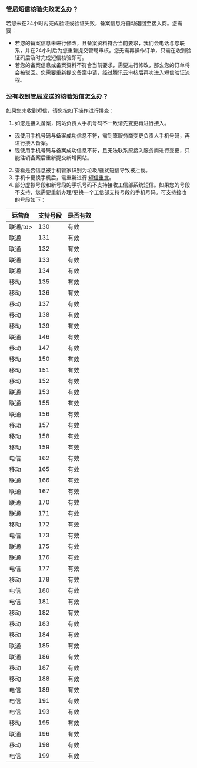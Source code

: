 ### 管局短信核验失败怎么办？

若您未在24小时内完成验证或验证失败，备案信息将自动退回至接入商。您需要：
- 若您的备案信息未进行修改，且备案资料符合当前要求，我们会电话与您联系，并在24小时后为您重新提交管局审核。您无需再操作订单，只需在收到验证码后及时完成短信核验即可。
- 若您的备案信息或备案资料不符合当前要求，需要进行修改，那么您的订单将会被驳回。您需要重新提交备案申请，经过腾讯云审核后再次进入短信验证流程。

### 没有收到管局发送的核验短信怎么办？

如果您未收到短信，请您按如下操作进行排查：
1. 如您是接入备案，网站负责人手机号码不一致请先变更再进行接入。
 - 现使用手机号码与备案成功信息不符，需到原服务商变更负责人手机号码，再进行接入备案。
 - 现使用手机号码与备案成功信息不符，且无法联系原接入服务商进行变更，只能注销备案后重新提交新增网站。
2. 查看是否信息被手机管家识别为垃圾/骚扰短信导致被拦截。
3. 手机卡更换手机后，需重新进行 [短信重发](https://cloud.tencent.com/document/product/243/13435#resend)。
4. 部分虚拟号段和新号段的手机号码不支持接收工信部系统短信。如果您的号段不支持，您需要重新办理/更换一个工信部支持号段的手机号码。可支持接收的号段如下：
<table><thead>  <tr>    <th>运营商 </th>    <th>支持号段</th>    <th>是否有效</th>  </tr></thead><tbody>  <tr>    <td>联通/td>    <td>130</td>    <td>有效</td>  </tr> <tr>    <td>联通</td>    <td>131</td>    <td>有效</td>  </tr>  <tr>    <td>联通</td>    <td>132</td>    <td>有效</td>  </tr>  <tr>    <td>联通</td>    <td>133</td>    <td>有效</td>  </tr>  <tr>    <td>联通</td>    <td>134</td>    <td>有效</td>  </tr>  <tr>    <td>移动</td>    <td>135</td>    <td>有效</td>  </tr>  <tr>    <td>移动</td>    <td>136</td>    <td>有效</td>  </tr>  <tr>    <td>移动</td>    <td>137</td>    <td>有效</td>  </tr>  <tr>    <td>移动</td>    <td>138</td>    <td>有效</td>  </tr>  <tr>    <td>移动</td>    <td>139</td>    <td>有效</td>  </tr>  <tr>    <td>联通</td>    <td>146</td>    <td>有效</td>  </tr>  <tr>    <td>移动</td>    <td>147</td>    <td>有效</td>  </tr>  <tr>    <td>移动</td>    <td>150</td>    <td>有效</td>  </tr>  <tr>    <td>移动</td>    <td>151</td>    <td>有效</td>  </tr>  <tr>    <td>移动</td>    <td>152</td>    <td>有效</td>  </tr>  <tr>    <td>联通</td>    <td>153</td>    <td>有效</td>  </tr>  <tr>    <td>联通</td>    <td>155</td>    <td>有效</td>  </tr>  <tr>    <td>联通</td>    <td>156</td>    <td>有效</td>  </tr>  <tr>    <td>移动</td>    <td>157</td>    <td>有效</td>  </tr>  <tr>    <td>移动</td>    <td>158</td>    <td>有效</td>  </tr>  <tr>    <td>移动</td>    <td>159</td>    <td>有效</td>  </tr>  <tr>    <td>电信</td>    <td>162</td>    <td>有效</td>  </tr>  <tr>    <td>移动</td>    <td>165</td>    <td>有效</td>  </tr>  <tr>    <td>联通</td>    <td>166</td>    <td>有效</td>  </tr>  <tr>    <td>联通</td>    <td>167</td>    <td>有效</td>  </tr>  <tr>    <td>联通</td>    <td>170</td>    <td>有效</td>  </tr>  <tr>    <td>联通</td>    <td>171</td>    <td>有效</td>  </tr>  <tr>    <td>移动</td>    <td>172</td>    <td>有效</td>  </tr>  <tr>    <td>电信</td>    <td>173</td>    <td>有效</td>  </tr>  <tr>    <td>联通</td>    <td>175</td>    <td>有效</td>  </tr>  <tr>    <td>联通</td>    <td>176</td>    <td>有效</td>  </tr>  <tr>    <td>电信</td>    <td>177</td>    <td>有效</td>  </tr>  <tr>    <td>移动</td>    <td>178</td>    <td>有效</td>  </tr>  <tr>    <td>电信</td>    <td>180</td>    <td>有效</td>  </tr>  <tr>    <td>电信</td>    <td>181</td>    <td>有效</td>  </tr>  <tr>    <td>移动</td>    <td>182</td>    <td>有效</td>  </tr>  <tr>    <td>移动</td>    <td>183</td>    <td>有效</td>  </tr>  <tr>    <td>移动</td>    <td>184</td>    <td>有效</td>  </tr>  <tr>    <td>联通</td>    <td>185</td>    <td>有效</td>  </tr>  <tr>    <td>联通</td>    <td>186</td>    <td>有效</td>  </tr>  <tr>    <td>移动</td>    <td>187</td>    <td>有效</td>  </tr>  <tr>    <td>移动</td>    <td>188</td>    <td>有效</td>  </tr>  <tr>    <td>电信</td>    <td>189</td>    <td>有效</td>  </tr>  <tr>    <td>电信</td>    <td>191</td>    <td>有效</td>  </tr>  <tr>    <td>电信</td>    <td>193</td>    <td>有效</td>  </tr>  <tr>    <td>移动</td>    <td>195</td>    <td>有效</td>  </tr>  <tr>    <td>联通</td>    <td>196</td>    <td>有效</td>  </tr>  <tr>    <td>移动</td>    <td>198</td>    <td>有效</td>  </tr>  <tr>    <td>电信</td>    <td>199</td>    <td>有效</td>  </tr></tbody></table>
